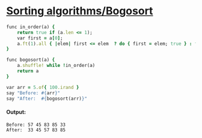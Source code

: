 [1]: http://rosettacode.org/wiki/Sorting_algorithms/Bogosort

# [Sorting algorithms/Bogosort][1]

```ruby
func in_order(a) {
    return true if (a.len <= 1);
    var first = a[0];
    a.ft(1).all { |elem| first <= elem  ? do { first = elem; true } : false }
}

func bogosort(a) {
    a.shuffle! while !in_order(a)
    return a
}

var arr = 5.of{ 100.irand }
say "Before: #{arr}"
say "After:  #{bogosort(arr)}"
```

#### Output:
```
Before: 57 45 83 85 33
After:  33 45 57 83 85
```
